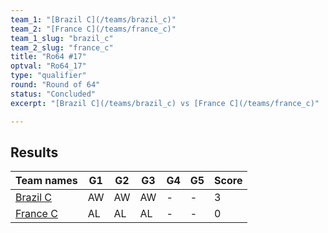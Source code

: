 ```yaml
---
team_1: "[Brazil C](/teams/brazil_c)"
team_2: "[France C](/teams/france_c)"
team_1_slug: "brazil_c"
team_2_slug: "france_c"
title: "Ro64 #17"
optval: "Ro64_17"
type: "qualifier"
round: "Round of 64"
status: "Concluded"
excerpt: "[Brazil C](/teams/brazil_c) vs [France C](/teams/france_c)"

---
```

## Results

| Team names | G1 | G2 | G3 | G4 | G5 | Score |
| -- | -- | -- | -- | -- | -- | -- |
| [Brazil C](/teams/brazil_c) | AW | AW | AW | - | - | 3 |
| [France C](/teams/france_c) | AL | AL | AL | - | - | 0 |
